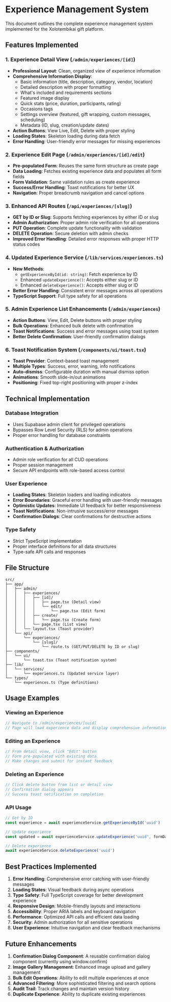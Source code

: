 # Experience Management System

This document outlines the complete experience management system implemented for the Xolotembikai gift platform.

## Features Implemented

### 1. Experience Detail View (`/admin/experiences/[id]`)
- **Professional Layout**: Clean, organized view of experience information
- **Comprehensive Information Display**: 
  - Basic information (title, description, category, vendor, location)
  - Detailed description with proper formatting
  - What's included and requirements sections
  - Featured image display
  - Quick stats (price, duration, participants, rating)
  - Occasions tags
  - Settings overview (featured, gift wrapping, custom messages, scheduling)
  - Metadata (ID, slug, creation/update dates)
- **Action Buttons**: View Live, Edit, Delete with proper styling
- **Loading States**: Skeleton loading during data fetch
- **Error Handling**: User-friendly error messages for missing experiences

### 2. Experience Edit Page (`/admin/experiences/[id]/edit`)
- **Pre-populated Form**: Reuses the same form structure as create page
- **Data Loading**: Fetches existing experience data and populates all form fields
- **Form Validation**: Same validation rules as create experience
- **Success/Error Handling**: Toast notifications for better UX
- **Navigation**: Proper breadcrumb navigation and cancel options

### 3. Enhanced API Routes (`/api/experiences/[slug]`)
- **GET by ID or Slug**: Supports fetching experiences by either ID or slug
- **Admin Authorization**: Proper admin role verification for all operations
- **PUT Operation**: Complete update functionality with validation
- **DELETE Operation**: Secure deletion with admin checks
- **Improved Error Handling**: Detailed error responses with proper HTTP status codes

### 4. Updated Experience Service (`/lib/services/experiences.ts`)
- **New Methods**:
  - `getExperienceById(id: string)`: Fetch experience by ID
  - Enhanced `updateExperience()`: Accepts either slug or ID
  - Enhanced `deleteExperience()`: Accepts either slug or ID
- **Better Error Handling**: Consistent error messages across all operations
- **TypeScript Support**: Full type safety for all operations

### 5. Admin Experience List Enhancements (`/admin/experiences`)
- **Action Buttons**: View, Edit, Delete buttons with proper styling
- **Bulk Operations**: Enhanced bulk delete with confirmation
- **Toast Notifications**: Success and error messages using toast system
- **Better Delete Confirmation**: User-friendly confirmation dialogs

### 6. Toast Notification System (`/components/ui/toast.tsx`)
- **Toast Provider**: Context-based toast management
- **Multiple Types**: Success, error, warning, info notifications
- **Auto-dismiss**: Configurable duration with manual dismiss option
- **Animations**: Smooth slide-in/out animations
- **Positioning**: Fixed top-right positioning with proper z-index

## Technical Implementation

### Database Integration
- Uses Supabase admin client for privileged operations
- Bypasses Row Level Security (RLS) for admin operations
- Proper error handling for database constraints

### Authentication & Authorization
- Admin role verification for all CUD operations
- Proper session management
- Secure API endpoints with role-based access control

### User Experience
- **Loading States**: Skeleton loaders and loading indicators
- **Error Boundaries**: Graceful error handling with user-friendly messages
- **Optimistic Updates**: Immediate UI feedback for better responsiveness
- **Toast Notifications**: Non-intrusive success/error messages
- **Confirmation Dialogs**: Clear confirmations for destructive actions

### Type Safety
- Strict TypeScript implementation
- Proper interface definitions for all data structures
- Type-safe API calls and responses

## File Structure

```
src/
├── app/
│   ├── admin/
│   │   ├── experiences/
│   │   │   ├── [id]/
│   │   │   │   ├── page.tsx (Detail view)
│   │   │   │   └── edit/
│   │   │   │       └── page.tsx (Edit form)
│   │   │   ├── create/
│   │   │   │   └── page.tsx (Create form)
│   │   │   └── page.tsx (List view)
│   │   └── layout.tsx (Toast provider)
│   └── api/
│       └── experiences/
│           └── [slug]/
│               └── route.ts (GET/PUT/DELETE by ID or slug)
├── components/
│   └── ui/
│       └── toast.tsx (Toast notification system)
├── lib/
│   └── services/
│       └── experiences.ts (Updated service layer)
└── types/
    └── experiences.ts (Type definitions)
```

## Usage Examples

### Viewing an Experience
```typescript
// Navigate to /admin/experiences/[uuid]
// Page will load experience data and display comprehensive information
```

### Editing an Experience
```typescript
// From detail view, click "Edit" button
// Form pre-populated with existing data
// Make changes and submit for instant feedback
```

### Deleting an Experience
```typescript
// Click delete button from list or detail view
// Confirmation dialog appears
// Success toast notification on completion
```

### API Usage
```typescript
// Get by ID
const experience = await experienceService.getExperienceById('uuid')

// Update experience
const updated = await experienceService.updateExperience('uuid', formData)

// Delete experience
await experienceService.deleteExperience('uuid')
```

## Best Practices Implemented

1. **Error Handling**: Comprehensive error catching with user-friendly messages
2. **Loading States**: Visual feedback during async operations
3. **Type Safety**: Full TypeScript coverage for better development experience
4. **Responsive Design**: Mobile-friendly layouts and interactions
5. **Accessibility**: Proper ARIA labels and keyboard navigation
6. **Performance**: Optimized API calls and efficient data loading
7. **Security**: Admin authorization for all sensitive operations
8. **User Experience**: Intuitive navigation and clear feedback mechanisms

## Future Enhancements

1. **Confirmation Dialog Component**: A reusable confirmation dialog component (currently using window.confirm)
2. **Image Gallery Management**: Enhanced image upload and gallery management
3. **Bulk Edit Operations**: Ability to edit multiple experiences at once
4. **Advanced Filtering**: More sophisticated filtering and search options
5. **Audit Trail**: Track changes and maintain version history
6. **Duplicate Experience**: Ability to duplicate existing experiences 